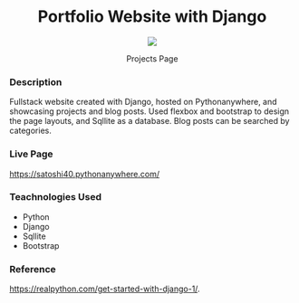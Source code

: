 <h1 align="center">Portfolio Website with Django</h1>
<p align="center" width="100%">
<img src='https://res.cloudinary.com/dmaijlcxd/image/upload/v1680288544/django_portfolio_atvidq.png'>
</p>
<p align="center">
  Projects Page
</p>

### Description
 Fullstack website created with Django, hosted on Pythonanywhere, and showcasing projects and blog posts. Used flexbox and bootstrap to design the page layouts, and Sqllite as a database. Blog posts can be searched by categories.   
 
### Live Page
https://satoshi40.pythonanywhere.com/

### Teachnologies Used 
- Python
- Django
- Sqllite
- Bootstrap
 
### Reference 
https://realpython.com/get-started-with-django-1/.
